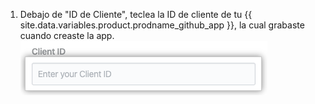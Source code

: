 1. Debajo de "ID de Cliente", teclea la ID de cliente de tu {{ site.data.variables.product.prodname_github_app }}, la cual grabaste cuando creaste la app. ![Campo de ID de Cliente](/assets/images/help/insights/client-id.png)
